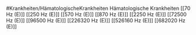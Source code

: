 #Krankheiten/HämatologischeKrankheiten
Hämatologische Krankheiten
[[70 Hz (E)]]
[[250 Hz (E)]]
[[570 Hz (E)]]
[[870 Hz (E)]]
[[2250 Hz (E)]]
[[72500 Hz (E)]]
[[96500 Hz (E)]]
[[226320 Hz (E)]]
[[526160 Hz (E)]]
[[682020 Hz (E)]]